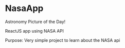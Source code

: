 # NasaApp

Astronomy Picture of the Day!

ReactJS app using NASA API

Purpose: Very simple project to learn about the NASA api